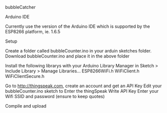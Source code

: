 bubbleCatcher

Arduino IDE

Currently use the version of the Arduino IDE which is supported by the ESP8266 platform, ie. 1.6.5

Setup

Create a folder called bubbleCounter.ino in your arduin sketches folder.
Download bubbleCounter.ino and place it in the above folder

Install the following librarys with your Arduino Library Manager in Sketch > Include Library > Manage Libraries...
ESP8266WiFi.h
WiFiClient.h
WiFiClientSecure.h

Go to http://thingspeak.com, create an account and get an API Key
Edit your bubbleCounter.ino sketch to
Enter the thingSpeak Write API Key
Enter your Wifi SSID and password (ensure to keep quotes)

Compile and upload
